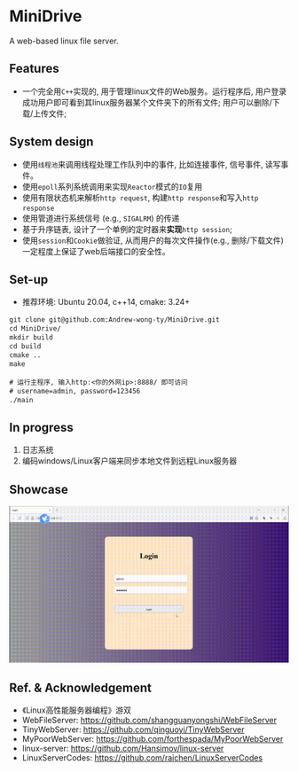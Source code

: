 # MiniDrive
A web-based linux file server.

## Features
- 一个完全用`C++`实现的, 用于管理linux文件的Web服务。运行程序后, 用户登录成功用户即可看到其linux服务器某个文件夹下的所有文件; 用户可以删除/下载/上传文件;
## System design
- 使用`线程池`来调用线程处理工作队列中的事件, 比如连接事件, 信号事件, 读写事件。
- 使用`epoll`系列系统调用来实现`Reactor`模式的`IO`复用
- 使用有限状态机来解析`http request`, 构建`http response`和写入`http response`
- 使用管道进行系统信号 (e.g., `SIGALRM`) 的传递
- 基于升序链表, 设计了一个单例的定时器来**实现**`http session`; 
- 使用`session`和`Cookie`做验证, 从而用户的每次文件操作(e.g., 删除/下载文件) 一定程度上保证了web后端接口的安全性。

## Set-up
- 推荐环境: Ubuntu 20.04, c++14, cmake: 3.24+
```shell
git clone git@github.com:Andrew-wong-ty/MiniDrive.git
cd MiniDrive/
mkdir build
cd build
cmake ..
make

# 运行主程序, 输入http:<你的外网ip>:8888/ 即可访问
# username=admin, password=123456
./main  
```

## In progress

1. 日志系统
2. 编码windows/Linux客户端来同步本地文件到远程Linux服务器

## Showcase

![](./utils/video.gif)

## Ref. & Acknowledgement
- 《Linux高性能服务器编程》游双
- WebFileServer: https://github.com/shangguanyongshi/WebFileServer
- TinyWebServer: https://github.com/qinguoyi/TinyWebServer
- MyPoorWebServer: https://github.com/forthespada/MyPoorWebServer
- linux-server: https://github.com/Hansimov/linux-server
- LinuxServerCodes: https://github.com/raichen/LinuxServerCodes